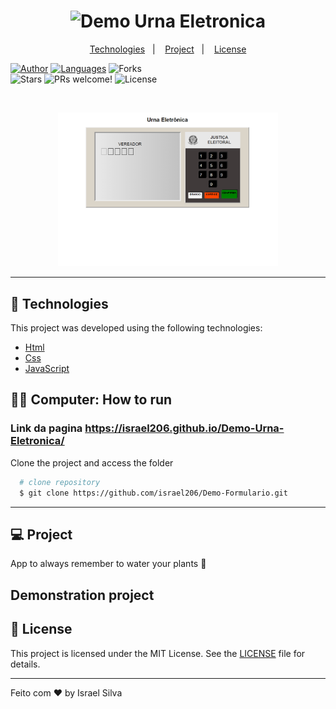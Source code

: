 <h1 align="center">
  <img alt="Demo Urna Eletronica" src="" />
</h1>

<p align="center">
  <a href="#technologies">Technologies</a>&nbsp;&nbsp;&nbsp;|&nbsp;&nbsp;&nbsp;
  <a href="#-project">Project</a>&nbsp;&nbsp;&nbsp;|&nbsp;&nbsp;&nbsp;
  <a href="#-license">License</a>
</p>

<p align="center">

  [![Author](https://img.shields.io/badge/author-IsraelSilva-8257E5?style=flat-square)](https://github.com/israel206)
  [![Languages](https://img.shields.io/github/languages/count/israel206/Demo-Urna-Eletronica?color=%238257E5&style=flat-square)](#)
  <img src="https://img.shields.io/github/forks/israel206/Demo-Urna-Eletronica?label=forks&message=MIT&color=FFFFFF&labelColor=32B768" alt="Forks">    
  <img src="https://img.shields.io/github/stars/israel206/Demo-Urna-Eletronica?label=stars&message=MIT&color=FFFFFF&labelColor=32B768" alt="Stars">
  <img src="https://img.shields.io/static/v1?label=PRs&message=welcome&color=49AA26&labelColor=000000" alt="PRs welcome!" />
  <img alt="License" src="https://img.shields.io/static/v1?label=license&message=MIT&color=49AA26&labelColor=000000">
</p>

<br>

<p align="center">
  <img alt="Demo-Urna-Eletronica" src=".github/urna.png" width="70%">
</p>

---

## 🚀 Technologies

This project was developed using the following technologies:

  - [Html](https://www.w3schools.com/html/)
  - [Css](https://www.w3schools.com/css/default.asp)
  - [JavaScript](https://www.w3schools.com/js/default.asp)
 

## 👨‍💻 Computer: How to run
### Link da pagina https://israel206.github.io/Demo-Urna-Eletronica/
Clone the project and access the folder
  ```bash
    # clone repository
    $ git clone https://github.com/israel206/Demo-Formulario.git
  ```
---

## 💻 Project

App to always remember to water your plants 🌱

Demonstration project
---

## 📝 License

This project is licensed under the MIT License. See the [LICENSE](LICENSE.md) file for details.

---

Feito com ♥ by Israel Silva

[ts]: https://www.typescriptlang.org
[vscode]: https://code.visualstudio.com/
[yarn]: https://yarnpkg.com/
[vceditconfig]: https://marketplace.visualstudio.com/items?itemName=EditorConfig.EditorConfig
[vceslint]: https://marketplace.visualstudio.com/items?itemName=dbaeumer.vscode-eslint

